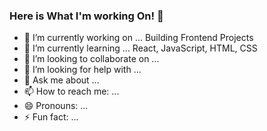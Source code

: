 ### Here is What I'm working On! 👋

- 🔭 I’m currently working on ... Building Frontend Projects
- 🌱 I’m currently learning ... React, JavaScript, HTML, CSS
- 👯 I’m looking to collaborate on ...
- 🤔 I’m looking for help with ...
- 💬 Ask me about ...
- 📫 How to reach me: ...
- 😄 Pronouns: ...
- ⚡ Fun fact: ...
